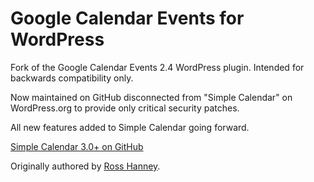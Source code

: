 # Google Calendar Events for WordPress

Fork of the Google Calendar Events 2.4 WordPress plugin. Intended for backwards compatibility only.

Now maintained on GitHub disconnected from "Simple Calendar" on WordPress.org to provide only critical security patches.

All new features added to Simple Calendar going forward.

[Simple Calendar 3.0+ on GitHub](https://github.com/moonstonemedia/Simple-Calendar)

Originally authored by [Ross Hanney](http://rhanney.co.uk/).
